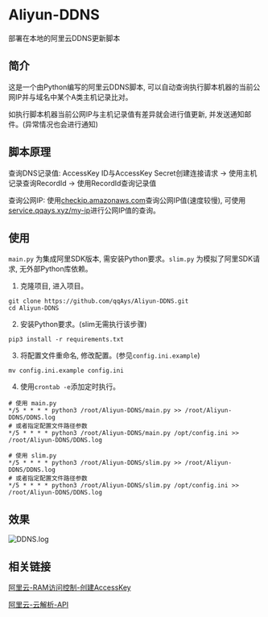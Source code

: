 # Aliyun-DDNS

部署在本地的阿里云DDNS更新脚本

## 简介

这是一个由Python编写的阿里云DDNS脚本, 可以自动查询执行脚本机器的当前公网IP并与域名中某个A类主机记录比对。

如执行脚本机器当前公网IP与主机记录值有差异就会进行值更新, 并发送通知邮件。(异常情况也会进行通知)

## 脚本原理

查询DNS记录值: AccessKey ID与AccessKey Secret创建连接请求 -> 使用主机记录查询RecordId -> 使用RecordId查询记录值

查询公网IP: 使用[checkip.amazonaws.com](http://checkip.amazonaws.com)查询公网IP值(速度较慢), 可使用[service.qqays.xyz/my-ip](https://service.qqays.xyz/my-ip)进行公网IP值的查询。

## 使用

`main.py` 为集成阿里SDK版本, 需安装Python要求。`slim.py` 为模拟了阿里SDK请求, 无外部Python库依赖。

1. 克隆项目, 进入项目。

```shell
git clone https://github.com/qqAys/Aliyun-DDNS.git
cd Aliyun-DDNS
```

2. 安装Python要求。(slim无需执行该步骤)

```shell
pip3 install -r requirements.txt
```

3. 将配置文件重命名, 修改配置。(参见`config.ini.example`)

```shell
mv config.ini.example config.ini
```

4. 使用`crontab -e`添加定时执行。

```shell
# 使用 main.py
*/5 * * * * python3 /root/Aliyun-DDNS/main.py >> /root/Aliyun-DDNS/DDNS.log
# 或者指定配置文件路径参数
*/5 * * * * python3 /root/Aliyun-DDNS/main.py /opt/config.ini >> /root/Aliyun-DDNS/DDNS.log

# 使用 slim.py
*/5 * * * * python3 /root/Aliyun-DDNS/slim.py >> /root/Aliyun-DDNS/DDNS.log
# 或者指定配置文件路径参数
*/5 * * * * python3 /root/Aliyun-DDNS/slim.py /opt/config.ini >> /root/Aliyun-DDNS/DDNS.log
```

## 效果

![DDNS.log](https://qqays-mkdocs-blog.oss-cn-shenzhen.aliyuncs.com/uploads/2023/12/06/Snipaste_2023-12-06_09-49-35.png)

## 相关链接

[阿里云-RAM访问控制-创建AccessKey](https://ram.console.aliyun.com/manage/ak)

[阿里云-云解析-API](https://next.api.aliyun.com/api/Alidns/2015-01-09)
